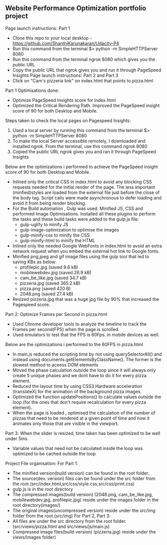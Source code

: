 ## Website Performance Optimization portfolio project

Page launch instructions: Part 1
  - Clone this repo to your local desktop - https://github.com/ShanthiKarunakaran/Udacity-P4
  - Run this command from the terminal  $> python -m SimpleHTTPServer 8080
  - Run this command from the terminal  ngrok 8080 which gives you the public URL
  - Copy the public URL that ngrok gives you and run it through PageSpeed Insights
Page launch instructions: Part 2 and Part 3
  - Click on "Cam's pizzeria link" on index.html that points to pizza.html


Part 1 Optimisations done:
- Optimize PageSpeed Insights score for index.html
- Optimized the Critical Rendering Path. Improved the PageSpeed insight score of 90 for both Desktop and Mobile.

Steps taken to check the local pages on Pagespeed Insights:
1) Used a local server by running this command from the terminal  $> python -m SimpleHTTPServer 8080
2) To make the local Server accessible remotely, I downloaded and installed ngrok. From the terminal, use this command ngrok 8080
3) Copied the public URL ngrok gives you and ran it through PageSpeed Insights

Below are the optimizations i performed to achieve the PageSpeed insight score of 90 for both Desktop and Mobile.
- Inlined only the critical CSS in index.html to avoid any blocking CSS requests needed for the initial render of the page. The less important (minfied)styles are loaded from the external file just before the close of the body tag. Script calls were made asynchronous to defer loading and avoid it from being render blocking.
- For the Build automation , Gulp was used. Minified JS, CSS and performed Image Optimisations.
   Installed all these plugins to perform the tasks and these build tasks were added to the gulp.js file:
   - gulp-uglify to minify JS
   - gulp-image-optimization to optimise the images
   - gulp-minify-css to minify the CSS
   - gulp-minify-html to minify the HTML
- Inlined only the needed Google WebFonts in index.html to avoid an extra network request when you embed the external hot link to Google fonts.
- Minified png,jpeg and gif image files using the gulp tool that led to saving KBs as below:
    - profilepic.jpg (saved 9.6 kB)
    - mobilewebdev.jpg (saved 26.9 kB)
    - cam_be_like.jpg (saved 34.7 kB)
    - pizzeria.jpg (saved 365.2 kB)
    - pizza.png (saved 420 B)
    - 2048.png (saved 27.4 kB)
- Resized pizzeria.jpg that was a huge jpg file by 90% that increased the Pagespeed score.

Part 2: Optimize Frames per Second in pizza.html
  - Used Chrome developer tools to analyze the timeline to track the Frames per second(FPS) when the page is scrolled.
  - Used emulators to test that the FPS is 60Fps. in mobile devices as well.

Below are the optimizations i performed to the 60FPS in pizza.html
- In main.js reduced the scripting time by not using querySelectorAll() and instead using documents.getElementsByClassName(). The former is the slowest method to aceess DOM elements
- Moved the phase calculation outside the loop since it will always only create 5 unique phases and we dont have to do it for every pizza element.
- Reduced the layout time by using CSS3 Hardware acceleration (translateX) for the animation of the background pizza images.
- Optimized the function updatePositions() to calculate values outside the loop.(for the ones that don't require recalculation for every pizza element).
- When the page is loaded , optimised the calculation of the number of pizzas that need to be rendered at a given point of time and now it animates only those that are visible in the viewport.

Part 3:
When the slider is resized, time taken has been optimized to be well under 5ms.
  - Variable values that need not be calculated inside the loop was optimized to be cached outside the loop

Project File organisation:
For Part 1:
  - The minified version(build version) can be found in the root folder.
  - The source(dev. version) files can be found under the src folder from the root.(src/index.html,src/css/style.css,src/css/print.css)
  - gulp.js is in the root directory
  - The compressed images(build version) (2048.png, cam_be_like.jpg, mobilewebdev.jpg, profilepic.jpg) reside under the images folder in the root directory(images/)
  - The original images(uncompressed version) reside under the src/img folder from the root.(src/img)
For Part 2, Part 3:
  - All files are under the src directory from the root folder. (src/views/pizza.html and src/views/js/main.js)
  - Compressed image files(build version) (pizzeria.jpg) reside under the views/images folder)


